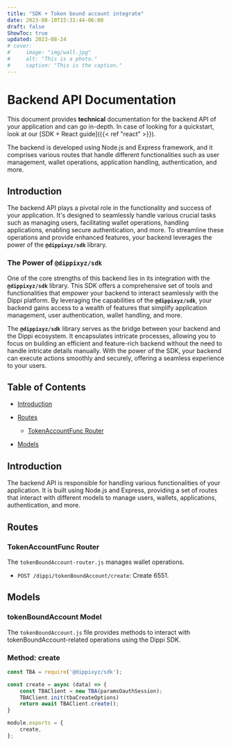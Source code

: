 ```yaml
---
title: "SDK + Token bound account integrate"
date: 2023-08-10T15:31:44-06:00
draft: false
ShowToc: true
updated: 2023-08-24
# cover: 
#     image: "img/wall.jpg"
#     alt: "This is a photo."
#     caption: "This is the caption."
---
```

# Backend API Documentation

This document provides **technical** documentation for the backend API of your application and can go in-depth. In case of looking for a quickstart, look at our [SDK + React guide]({{< ref "react" >}}).

The backend is developed using Node.js and Express framework, and it comprises various routes that handle different functionalities such as user management, wallet operations, application handling, authentication, and more.

## **Introduction**

The backend API plays a pivotal role in the functionality and success of your application. It's designed to seamlessly handle various crucial tasks such as managing users, facilitating wallet operations, handling applications, enabling secure authentication, and more. To streamline these operations and provide enhanced features, your backend leverages the power of the **`@dippixyz/sdk`** library.

### **The Power of `@dippixyz/sdk`**

One of the core strengths of this backend lies in its integration with the **`@dippixyz/sdk`** library. This SDK offers a comprehensive set of tools and functionalities that empower your backend to interact seamlessly with the Dippi platform. By leveraging the capabilities of the **`@dippixyz/sdk`**, your backend gains access to a wealth of features that simplify application management, user authentication, wallet handling, and more.

The **`@dippixyz/sdk`** library serves as the bridge between your backend and the Dippi ecosystem. It encapsulates intricate processes, allowing you to focus on building an efficient and feature-rich backend without the need to handle intricate details manually. With the power of the SDK, your backend can execute actions smoothly and securely, offering a seamless experience to your users.

## Table of Contents

- [Introduction](notion://www.notion.so/dippi/94e479b4a0db4a6782a4ea94fb2bfeaf?v=5701ff4bdd01486389c0c66d36e7ccb3&p=75d17264668e48e6a61ae9681a8b236c&pm=s#introduction)
- [Routes](notion://www.notion.so/dippi/94e479b4a0db4a6782a4ea94fb2bfeaf?v=5701ff4bdd01486389c0c66d36e7ccb3&p=75d17264668e48e6a61ae9681a8b236c&pm=s#routes)
    - [TokenAccountFunc Router](notion://www.notion.so/dippi/94e479b4a0db4a6782a4ea94fb2bfeaf?v=5701ff4bdd01486389c0c66d36e7ccb3&p=75d17264668e48e6a61ae9681a8b236c&pm=s#TokenAccountFunc-router)
    
- [Models](notion://www.notion.so/dippi/94e479b4a0db4a6782a4ea94fb2bfeaf?v=5701ff4bdd01486389c0c66d36e7ccb3&p=75d17264668e48e6a61ae9681a8b236c&pm=s#models)

## Introduction

The backend API is responsible for handling various functionalities of your application. It is built using Node.js and Express, providing a set of routes that interact with different models to manage users, wallets, applications, authentication, and more.

## Routes

### TokenAccountFunc Router

The `tokenBoundAccount-router.js` manages wallet operations.

- `POST /dippi/tokenBoundAccount/create`: Create 6551.


## Models


### tokenBoundAccount Model

The `tokenBoundAccount.js` file provides methods to interact with tokenBoundAccount-related operations using the Dippi SDK.

### Method: create

```jsx
const TBA = require('@dippixyz/sdk');

const create = async (data) => {
    const TBAClient = new TBA(paramsOauthSession);
    TBAClient.init(tbaCreateOptions)
    return await TBAClient.create();
}

module.exports = {
    create,
};

```
